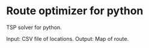 # Route optimizer for python

TSP solver for python.

Input:  CSV file of locations.
Output: Map of route.
